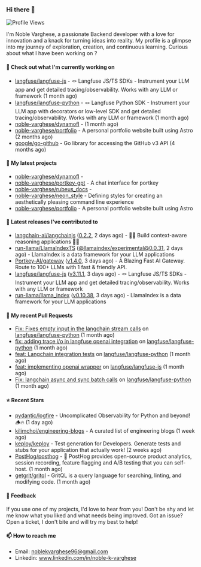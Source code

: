 ### Hi there 👋
![Profile Views](https://komarev.com/ghpvc/?username=noble-varghese&label=PROFILE+VIEWS)

I'm Noble Varghese, a passionate Backend developer with a love for innovation and a knack for turning ideas into reality. My profile is a glimpse into my journey of exploration, creation, and continuous learning. Curious about what I have been working on ?


#### 👷 Check out what I'm currently working on

- [langfuse/langfuse-js](https://github.com/langfuse/langfuse-js) - 🪢 Langfuse JS/TS SDKs - Instrument your LLM app and get detailed tracing/observability. Works with any LLM or framework (1 month ago)
- [langfuse/langfuse-python](https://github.com/langfuse/langfuse-python) - 🪢 Langfuse Python SDK - Instrument your LLM app with decorators or low-level SDK and get detailed tracing/observability. Works with any LLM or framework (1 month ago)
- [noble-varghese/dynamofl](https://github.com/noble-varghese/dynamofl) -  (1 month ago)
- [noble-varghese/portfolio](https://github.com/noble-varghese/portfolio) - A personal portfolio website built using Astro (2 months ago)
- [google/go-github](https://github.com/google/go-github) - Go library for accessing the GitHub v3 API (4 months ago)

#### 🌱 My latest projects

- [noble-varghese/dynamofl](https://github.com/noble-varghese/dynamofl) - 
- [noble-varghese/portkey-gpt](https://github.com/noble-varghese/portkey-gpt) - A chat interface for portkey
- [noble-varghese/rubeus_docs](https://github.com/noble-varghese/rubeus_docs) - 
- [noble-varghese/neon_style](https://github.com/noble-varghese/neon_style) - Defining styles for creating an aesthetically pleasing command line experience
- [noble-varghese/portfolio](https://github.com/noble-varghese/portfolio) - A personal portfolio website built using Astro

#### 🔭 Latest releases I've contributed to

- [langchain-ai/langchainjs](https://github.com/langchain-ai/langchainjs) ([0.2.2](https://github.com/langchain-ai/langchainjs/releases/tag/0.2.2), 2 days ago) - 🦜🔗 Build context-aware reasoning applications 🦜🔗
- [run-llama/LlamaIndexTS](https://github.com/run-llama/LlamaIndexTS) ([@llamaindex/experimental@0.0.31](https://github.com/run-llama/LlamaIndexTS/releases/tag/%40llamaindex/experimental%400.0.31), 2 days ago) - LlamaIndex is a data framework for your LLM applications
- [Portkey-AI/gateway](https://github.com/Portkey-AI/gateway) ([v1.4.0](https://github.com/Portkey-AI/gateway/releases/tag/v1.4.0), 3 days ago) - A Blazing Fast AI Gateway. Route to 100&#43; LLMs with 1 fast &amp; friendly API.
- [langfuse/langfuse-js](https://github.com/langfuse/langfuse-js) ([v3.11.1](https://github.com/langfuse/langfuse-js/releases/tag/v3.11.1), 3 days ago) - 🪢 Langfuse JS/TS SDKs - Instrument your LLM app and get detailed tracing/observability. Works with any LLM or framework
- [run-llama/llama_index](https://github.com/run-llama/llama_index) ([v0.10.38](https://github.com/run-llama/llama_index/releases/tag/v0.10.38), 3 days ago) - LlamaIndex is a data framework for your LLM applications

#### 🔨 My recent Pull Requests

- [Fix: Fixes empty input in the langchain stream calls](https://github.com/langfuse/langfuse-python/pull/538) on [langfuse/langfuse-python](https://github.com/langfuse/langfuse-python) (1 month ago)
- [fix: adding trace i/o in langfuse openai integration](https://github.com/langfuse/langfuse-python/pull/532) on [langfuse/langfuse-python](https://github.com/langfuse/langfuse-python) (1 month ago)
- [feat: Langchain integration tests](https://github.com/langfuse/langfuse-python/pull/527) on [langfuse/langfuse-python](https://github.com/langfuse/langfuse-python) (1 month ago)
- [feat: implementing openai wrapper](https://github.com/langfuse/langfuse-js/pull/114) on [langfuse/langfuse-js](https://github.com/langfuse/langfuse-js) (1 month ago)
- [Fix: langchain async and sync batch calls](https://github.com/langfuse/langfuse-python/pull/518) on [langfuse/langfuse-python](https://github.com/langfuse/langfuse-python) (1 month ago)


#### ⭐ Recent Stars

- [pydantic/logfire](https://github.com/pydantic/logfire) - Uncomplicated Observability for Python and beyond! 🪵🔥 (1 day ago)
- [kilimchoi/engineering-blogs](https://github.com/kilimchoi/engineering-blogs) - A curated list of engineering blogs (1 week ago)
- [keploy/keploy](https://github.com/keploy/keploy) - Test generation for Developers. Generate tests and stubs for your application that actually work! (2 weeks ago)
- [PostHog/posthog](https://github.com/PostHog/posthog) - 🦔 PostHog provides open-source product analytics, session recording, feature flagging and A/B testing that you can self-host. (1 month ago)
- [getgrit/gritql](https://github.com/getgrit/gritql) - GritQL is a query language for searching, linting, and modifying code. (1 month ago)

#### 💬 Feedback

If you use one of my projects, I'd love to hear from you! Don't be shy and let me know what you liked and what needs being improved. Got an issue? Open a ticket, I don't bite and will try my best to help!

#### 📫 How to reach me

- Email: noblekvarghese96@gmail.com
- Linkedin: www.linkedin.com/in/noble-k-varghese
